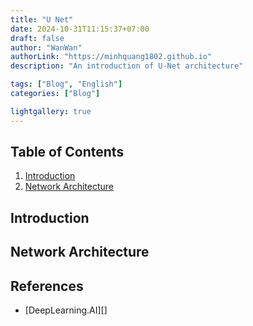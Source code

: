 ```yaml
---
title: "U Net"
date: 2024-10-31T11:15:37+07:00
draft: false
author: "WanWan"
authorLink: "https://minhquang1802.github.io"
description: "An introduction of U-Net architecture"

tags: ["Blog", "English"]
categories: ["Blog"]

lightgallery: true
---
```


## Table of Contents
1. [Introduction](#introduction)
2. [Network Architecture](#network-architecture)

## Introduction


## Network Architecture

## References

- [DeepLearning.AI][]